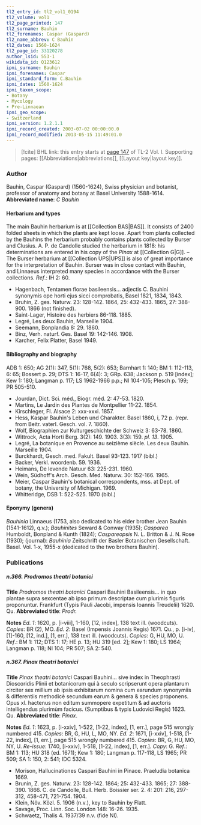```yaml
---
tl2_entry_id: tl2_vol1_0194
tl2_volume: vol1
tl2_page_printed: 147
tl2_surname: Bauhin
tl2_forenames: Caspar (Gaspard)
tl2_name_abbrev: C Bauhin
tl2_dates: 1560-1624
tl2_page_id: 33120278
author_lsid: 553-1
wikidata_id: Q123612
ipni_surname: Bauhin
ipni_forenames: Caspar
ipni_standard_form: C.Bauhin
ipni_dates: 1560-1624
ipni_taxon_scope: 
- Botany
- Mycology
- Pre-Linnaean
ipni_geo_scope: 
- Switzerland
ipni_version: 1.2.1.1
ipni_record_created: 2003-07-02 00:00:00.0
ipni_record_modified: 2013-05-15 11:49:01.0
---
```



> [!cite] BHL link: this entry starts at [page 147](https://www.biodiversitylibrary.org/page/33120278) of TL-2 Vol. I.
> Supporting pages: [[Abbreviations|abbreviations]], [[Layout key|layout key]].

### Author

Bauhin, Caspar (Gaspard) (1560-1624), Swiss physician and botanist, professor of anatomy and botany at Basel University 1588-1614. 
**Abbreviated name**: *C Bauhin*

#### Herbarium and types

The main Bauhin herbarium is at [[Collection BAS|BAS]]. It consists of 2400 folded sheets in which the plants are kept loose. Apart from plants collected by the Bauhins the herbarium probably contains plants collected by Burser and Clusius. A. P. de Candolle studied the herbarium in 1818: his determinations are entered in his copy of the *Pinax* at [[Collection G|G]]. – The Burser herbarium at [[Collection UPS|UPS]] is also of great importance for the interpretation of Bauhin. Burser was in close contact with Bauhin, and Linnaeus interpreted many species in accordance with the Burser collections.
*Ref*.: IH 2: 60.
- Hagenbach, Tentamen florae basileensis... adjectis C. Bauhini synonymis ope horti ejus sicci comprobatis, Basel 1821, 1834, 1843.
- Bruhin, Z. ges. Naturw. 23: 128-142. 1864, 25: 432-433. 1865, 27: 388-900. 1866 (not finished).
- Saint-Lager, Histoire des herbiers 86-118. 1885.
- Legré, Les deux Bauhin, Marseille 1904.
- Seemann, Bonplandia 8: 29. 1860.
- Binz, Verh. naturf. Ges. Basel 19: 142-146. 1908.
- Karcher, Felix Platter, Basel 1949.

#### Bibliography and biography

ADB 1: 650; AG 2(1): 347, 5(1): 768, 5(2): 653; Barnhart 1: 140; BM 1: 112-113, 6: 65; Bossert p. 29; DTS 1: 16-17, 6(4): 3; GRp. 638; Jackson p. 519 \[index\]; Kew 1: 180; Langman p. 117; LS 1962-1966 p.p.; NI 104-105; Plesch p. 199; PR 505-510.
- Jourdan, Dict. Sci. méd., Biogr. méd. 2: 47-53. 1820.
- Martins, Le Jardin des Plantes de Montpellier 11-22. 1854.
- Kirschleger, Fl. Alsace 2: xxx-xxxi. 1857.
- Hess, Kaspar Bauhin's Leben und Charakter. Basel 1860, i, 72 p. (repr. from Beitr. vaterl. Gesch. vol. 7. 1860).
- Wolf, Biographien zur Kulturgeschichte der Schweiz 3: 63-78. 1860.
- Wittrock, Acta Horti Berg. 3(2): 149. 1903. 3(3): 159. *pl. 13*. 1905.
- Legré, La botanique en Provence au seizième siècle. Les deux Bauhin. Marseille 1904.
- Burckhardt, Gesch. med. Fakult. Basel 93-123. 1917 (bibl.)
- Backer, Verkl. woordenb. 59. 1936.
- Heimans, De levende Natuur 63: 225-231. 1960.
- Wein, Südhoff's Arch. Gesch. Med. Naturw. 30: 152-166. 1965.
- Meier, Caspar Bauhin's botanical correspondents, mss. at Dept. of botany, the University of Michigan. 1969.
- Whitteridge, DSB 1: 522-525. 1970 (bibl.)

#### Eponymy (genera)

*Bauhinia* Linnaeus (1753, also dedicated to his elder brother Jean Bauhin (1541-1612), q.v.); *Bauhinites* Seward & Conway (1935); *Casparea* Humboldt, Bonpland & Kunth (1824); *Caspareopsis* N. L. Britton & J. N. Rose (1930); (journal): *Bauhinia* Zeitschrift der Basler Botanischen Gesellschaft. Basel. Vol. 1-x, 1955-x (dedicated to the two brothers Bauhin).

### Publications

##### n.366. Prodromos theatri botanici

**Title**
*Prodromos theatri botanici* Caspari Bauhini Basileensis... in quo plantae supra sexcentae ab ipso primum descriptae cum plurimis figuris proponuntur. Frankfurt (Typis Pauli Jacobi, impensis Ioannis Treudelii) 1620. Qu.
**Abbreviated title**: *Prodr.*

**Notes**
*Ed. 1*: 1620, p. \[i-viii\], 1-160, \[12, index\], 138 text ill. (woodcuts). *Copies*: BR (2), MO.
*Ed. 2*: Basel (Impensis Joannis Regis) 1671. Qu., p. \[i-iv\], \[1\]-160, \[12, ind.\], \[1, err.\], 138 text ill. (woodcuts). *Copies*: G, HU, MO, U.
*Ref*.: BM 1: 112; DTS 1: 17; HE p. 13; HU 319 \[ed. 2\]; Kew 1: 180; LS 1964; Langman p. 118; NI 104; PR 507; SA 2: 540.

##### n.367. Pinax theatri botanici

**Title**
*Pinax theatri botanici* Caspari Bauhini... sive index in Theophrasti Dioscoridis Plinii et botanicorum qui à seculo scripserunt opera plantarum circiter sex millium ab ipsis exhibitarum nomina cum earundum synonymiis & differentiis methodicè secundum earum & genera & species proponens. Opus xl. hactenus non editum summopere expetitum & ad auctoris intelligendus plurimùm facicus. (Sumptibus & typis Ludovici Regis) 1623. Qu.
**Abbreviated title**: *Pinax*.

**Notes**
*Ed. 1*: 1623, p. \[i-xxiv\], 1-522, \[1-22, index\], \[1, err.\], page 515 wrongly numbered 415.
*Copies*: BR, G, HU, L, MO, NY.
*Ed. 2*: 1671, \[i-xxiv\], 1-518, \[1-22, index\], \[1, err.\], page 515 wrongly numbered 415.
*Copies*: BR, G, HU, MO, NY, U.
*Re-issue*: 1740, \[i-xxiv\], 1-518, \[1-22, index\], \[1, err.\]. *Copy*: G.
*Ref*.: BM 1: 113; HU 318 (ed. 1671); Kew 1: 180; Langman p. 117-118, LS 1965; PR 509; SA 1: 150, 2: 541; IDC 5324.
- Morison, Hallucinationes Caspari Bauhini in Pinace. Praeludia botanica 1669.
- Brunin, Z. ges. Naturw. 23: 128-142. 1864; 25: 432-433. 1865; 27: 388-390. 1866. C. de Candolle, Bull. Herb. Boissier ser. 2. 4: 201: 216, 297-312, 458-471, 721-754. 1904.
- Klein, Növ. Közl. 5. 1906 (n.v.), key to Bauhin by Flatt.
- Savage, Proc. Linn. Soc. London 148: 16-26. 1935.
- Schwaetz, Thalis 4. 1937/39 n.v. (fide NI).

